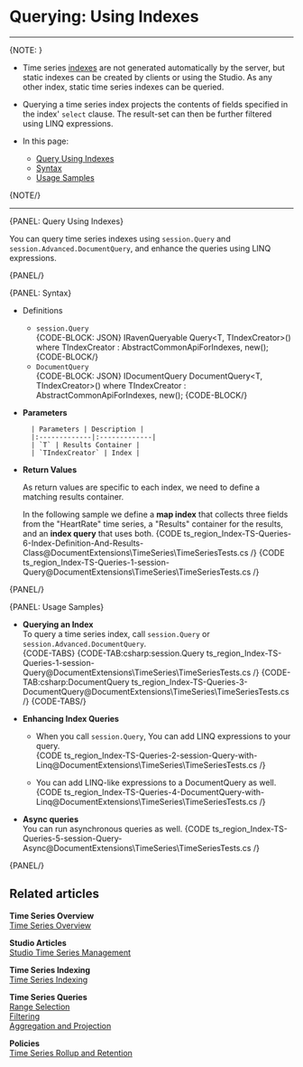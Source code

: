 ﻿# Querying: Using Indexes

---

{NOTE: }

* Time series [indexes](../../../document-extensions/timeseries/indexing) 
  are not generated automatically by the server, but static 
  indexes can be created by clients or using the Studio. As any other index, static 
  time series indexes can be queried.  
  
* Querying a time series index projects the contents of fields specified 
  in the index' `select` clause. The result-set can then be further filtered 
  using LINQ expressions.  
  
* In this page:  
  * [Query Using Indexes](../../../document-extensions/timeseries/querying/using-indexes#indexed-queries)  
  * [Syntax](../../../document-extensions/timeseries/querying/using-indexes#syntax)  
  * [Usage Samples](../../../document-extensions/timeseries/querying/using-indexes#usage-samples)  

{NOTE/}

---

{PANEL: Query Using Indexes}

You can query time series indexes using `session.Query` and 
`session.Advanced.DocumentQuery`, and enhance the queries 
using LINQ expressions.  

{PANEL/}

{PANEL: Syntax}

* Definitions  
   
   * `session.Query`  
     {CODE-BLOCK: JSON}
     IRavenQueryable<T> Query<T, TIndexCreator>() where TIndexCreator 
     : AbstractCommonApiForIndexes, new();
     {CODE-BLOCK/}
   * `DocumentQuery`  
     {CODE-BLOCK: JSON}
     IDocumentQuery<T> DocumentQuery<T, TIndexCreator>() where TIndexCreator 
     : AbstractCommonApiForIndexes, new();
     {CODE-BLOCK/}

* **Parameters** 

        | Parameters | Description |
        |:-------------|:-------------|
        | `T` | Results Container |
        | `TIndexCreator` | Index |

* **Return Values**  

    As return values are specific to each index, we need to define 
    a matching results container.  

    In the following sample we define a **map index** that collects three fields from the "HeartRate" 
    time series, a "Results" container for the results, and an **index query** that uses both.
    {CODE ts_region_Index-TS-Queries-6-Index-Definition-And-Results-Class@DocumentExtensions\TimeSeries\TimeSeriesTests.cs /}
    {CODE ts_region_Index-TS-Queries-1-session-Query@DocumentExtensions\TimeSeries\TimeSeriesTests.cs /}

{PANEL/}

{PANEL: Usage Samples}

* **Querying an Index**  
  To query a time series index, call `session.Query` or `session.Advanced.DocumentQuery`.  
   {CODE-TABS}
   {CODE-TAB:csharp:session.Query ts_region_Index-TS-Queries-1-session-Query@DocumentExtensions\TimeSeries\TimeSeriesTests.cs /}
   {CODE-TAB:csharp:DocumentQuery ts_region_Index-TS-Queries-3-DocumentQuery@DocumentExtensions\TimeSeries\TimeSeriesTests.cs /}
   {CODE-TABS/}


* **Enhancing Index Queries**  

   * When you call `session.Query`, You can add LINQ expressions to your query.  
     {CODE ts_region_Index-TS-Queries-2-session-Query-with-Linq@DocumentExtensions\TimeSeries\TimeSeriesTests.cs /}

   * You can add LINQ-like expressions to a DocumentQuery as well.  
     {CODE ts_region_Index-TS-Queries-4-DocumentQuery-with-Linq@DocumentExtensions\TimeSeries\TimeSeriesTests.cs /}

* **Async queries**  
  You can run asynchronous queries as well.
  {CODE ts_region_Index-TS-Queries-5-session-Query-Async@DocumentExtensions\TimeSeries\TimeSeriesTests.cs /}

{PANEL/}

## Related articles

**Time Series Overview**  
[Time Series Overview](../../../document-extensions/timeseries/overview)  

**Studio Articles**  
[Studio Time Series Management](../../../studio/database/document-extensions/time-series)  

**Time Series Indexing**  
[Time Series Indexing](../../../document-extensions/timeseries/indexing)  

**Time Series Queries**  
[Range Selection](../../../document-extensions/timeseries/querying/choosing-query-range)  
[Filtering](../../../document-extensions/timeseries/querying/filtering)  
[Aggregation and Projection](../../../document-extensions/timeseries/querying/aggregation-and-projections)  

**Policies**  
[Time Series Rollup and Retention](../../../document-extensions/timeseries/rollup-and-retention)  
